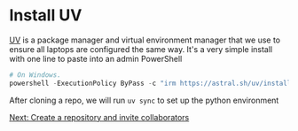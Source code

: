 # Install UV

[UV](https://github.com/astral-sh/uv) is a package manager and virtual environment manager that we use to ensure all laptops are configured the same way. It's a very simple install with one line to paste into an admin PowerShell

```PowerShell
# On Windows.
powershell -ExecutionPolicy ByPass -c "irm https://astral.sh/uv/install.ps1 | iex"
```

After cloning a repo, we will run `uv sync` to set up the python environment

[Next: Create a repository and invite collaborators](https://github.com/MrGibbage/fll-pybricks-vscode-tutorial/blob/main/github-season-repo.md)
